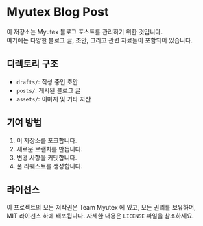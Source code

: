 # Myutex Blog Post

이 저장소는 Myutex 블로그 포스트를 관리하기 위한 것입니다.  
여기에는 다양한 블로그 글, 초안, 그리고 관련 자료들이 포함되어 있습니다.

## 디렉토리 구조

- `drafts/`: 작성 중인 초안
- `posts/`: 게시된 블로그 글
- `assets/`: 이미지 및 기타 자산

## 기여 방법

1. 이 저장소를 포크합니다.
2. 새로운 브랜치를 만듭니다.
3. 변경 사항을 커밋합니다.
4. 풀 리퀘스트를 생성합니다.

## 라이선스

이 프로젝트의 모든 저작권은 Team Myutex 에 있고, 모든 권리를 보유하며,  
MIT 라이선스 하에 배포됩니다. 자세한 내용은 `LICENSE` 파일을 참조하세요.
